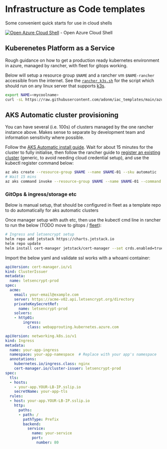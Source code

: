 # Infrastructure as Code templates

Some convenient quick starts for use in cloud shells

[![Open Azure Cloud Shell](https://aka.ms/deploytoazurebutton)](https://shell.azure.com/bash) - Open Azure Cloud Shell

## Kuberenetes Platform as a Service

Rough guidance on how to get a production ready kubernetes environment in azure, managed by rancher, with fleet for gitops working.

Below will setup a resource group `$NAME` and a rancher vm `$NAME-rancher` accessible from the internet. See the [`rancher_k3s.sh`](rancher_k3s.sh) for the script which should run on any linux server that supports [k3s](https://docs.k3s.io/installation/requirements#operating-systems).

```bash
export NAME=<mycoolname>
curl -sL https://raw.githubusercontent.com/adonm/iac_templates/main/azure_rancher_k3s.py | python3 - $NAME
```

## AKS Automatic cluster provisioning

You can have several (i.e. 100s) of clusters managed by the one rancher instance above. Makes sense to separate by development team and information sensitivity where possible.

Follow the [AKS Automatic install guide](https://learn.microsoft.com/en-us/azure/aks/learn/quick-kubernetes-automatic-deploy?pivots=azure-cli). Wait for about 15 minutes for the cluster to fully initialise, then follow the rancher guide to [register an existing cluster](https://ranchermanager.docs.rancher.com/how-to-guides/new-user-guides/kubernetes-clusters-in-rancher-setup/register-existing-clusters) (generic, to avoid needing cloud credential setup), and use the kubectl register command below:

```bash
az aks create --resource-group $NAME --name $NAME-01 --sku automatic
# Wait 15 mins
az aks command invoke --resource-group $NAME --name $NAME-01 --command "<kubectl-register-cmd-from-rancher>"
```

### GitOps & ingress/storage etc

Below is manual setup, that should be configured in fleet as a template repo to do automatically for aks automatic clusters

Once manager setup with auth etc, then use the kubectl cmd line in rancher to run the below (TODO move to gitops / [fleet](https://fleet.rancher.io)):

```bash
# Ingress and letsencrypt setup
helm repo add jetstack https://charts.jetstack.io
helm repo update
helm install cert-manager jetstack/cert-manager --set crds.enabled=true -n cert-manager --create-namespace
```

Import the below yaml and validate ssl works with a whoami container:

```yaml
apiVersion: cert-manager.io/v1
kind: ClusterIssuer
metadata:
  name: letsencrypt-prod
spec:
  acme:
    email: your-email@example.com
    server: https://acme-v02.api.letsencrypt.org/directory
    privateKeySecretRef:
      name: letsencrypt-prod
    solvers:
    - http01:
        ingress:
          class: webapprouting.kubernetes.azure.com
```

```yaml
apiVersion: networking.k8s.io/v1
kind: Ingress
metadata:
  name: your-app-ingress
  namespace: your-app-namespace  # Replace with your app's namespace
  annotations:
    kubernetes.io/ingress.class: nginx
    cert-manager.io/cluster-issuer: letsencrypt-prod
spec:
  tls:
  - hosts:
    - your-app.YOUR-LB-IP.sslip.io
    secretName: your-app-tls
  rules:
  - host: your-app.YOUR-LB-IP.sslip.io
    http:
      paths:
      - path: /
        pathType: Prefix
        backend:
          service:
            name: your-service
            port: 
              number: 80
```
